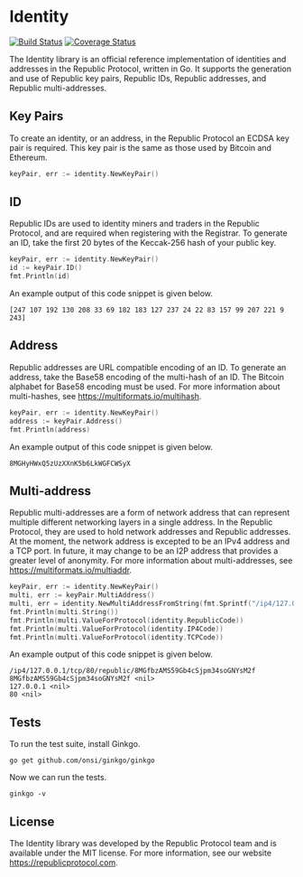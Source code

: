 # Identity

[![Build Status](https://travis-ci.org/republicprotocol/go-identity.svg?branch=master)](https://travis-ci.org/republicprotocol/go-identity)
[![Coverage Status](https://coveralls.io/repos/github/republicprotocol/go-identity/badge.svg?branch=master)](https://coveralls.io/github/republicprotocol/go-identity?branch=master)

The Identity library is an official reference implementation of identities and addresses in the Republic Protocol, written in Go. It supports the generation and use of Republic key pairs, Republic IDs, Republic addresses, and Republic multi-addresses.

## Key Pairs

To create an identity, or an address, in the Republic Protocol an ECDSA key pair is required. This key pair is the same as those used by Bitcoin and Ethereum.

```go
keyPair, err := identity.NewKeyPair()
```

## ID

Republic IDs are used to identity miners and traders in the Republic Protocol, and are required when registering with the Registrar. To generate an ID, take the first 20 bytes of the Keccak-256 hash of your public key. 

```go
keyPair, err := identity.NewKeyPair()
id := keyPair.ID()
fmt.Println(id)
```

An example output of this code snippet is given below.

```
[247 107 192 130 208 33 69 182 183 127 237 24 22 83 157 99 207 221 9 243]
```

## Address

Republic addresses are URL compatible encoding of an ID. To generate an address, take the Base58 encoding of the multi-hash of an ID. The Bitcoin alphabet for Base58 encoding must be used. For more information about multi-hashes, see https://multiformats.io/multihash.


```go
keyPair, err := identity.NewKeyPair()
address := keyPair.Address()
fmt.Println(address)
```

An example output of this code snippet is given below.

```
8MGHyHWxQ5zUzXXnK5b6LkWGFCWSyX
```

## Multi-address

Republic multi-addresses are a form of network address that can represent multiple different networking layers in a single address. In the Republic Protocol, they are used to hold network addresses and Republic addresses. At the moment, the network address is excepted to be an IPv4 address and a TCP port. In future, it may change to be an I2P address that provides a greater level of anonymity. For more information about multi-addresses, see https://multiformats.io/multiaddr.

```go
keyPair, err := identity.NewKeyPair()
multi, err := keyPair.MultiAddress()
multi, err = identity.NewMultiAddressFromString(fmt.Sprintf("/ip4/127.0.0.1/tcp/80/republic/%s", multi.String())
fmt.Println(multi.String())
fmt.Println(multi.ValueForProtocol(identity.RepublicCode))
fmt.Println(multi.ValueForProtocol(identity.IP4Code))
fmt.Println(multi.ValueForProtocol(identity.TCPCode))
```
 
An example output of this code snippet is given below.

```
/ip4/127.0.0.1/tcp/80/republic/8MGfbzAMS59Gb4cSjpm34soGNYsM2f
8MGfbzAMS59Gb4cSjpm34soGNYsM2f <nil>
127.0.0.1 <nil>
80 <nil>
```

## Tests

To run the test suite, install Ginkgo.

```
go get github.com/onsi/ginkgo/ginkgo
```

Now we can run the tests.

```
ginkgo -v
```

## License

The Identity library was developed by the Republic Protocol team and is available under the MIT license. For more information, see our website https://republicprotocol.com.